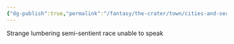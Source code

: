 ```yaml
---
{"dg-publish":true,"permalink":"/fantasy/the-crater/town/cities-and-sectors/stilldeep-trek-dungeon/"}
---
```


Strange lumbering semi-sentient race unable to speak

